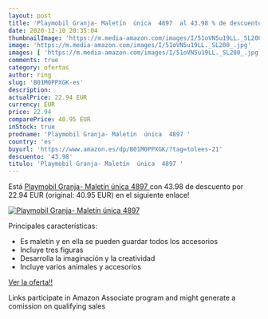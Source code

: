 ```yaml
---
layout: post
title: 'Playmobil Granja- Maletín  única  4897  al 43.98 % de descuento'
date: 2020-12-10 20:35:04
thumbnailImage: 'https://m.media-amazon.com/images/I/51oVN5u19LL._SL200_.jpg'
image: 'https://m.media-amazon.com/images/I/51oVN5u19LL._SL200_.jpg'
images: [ 'https://m.media-amazon.com/images/I/51oVN5u19LL._SL200_.jpg' ]
comments: true
category: ofertas
author: ring
slug: 'B01M0PPXGK-es'
description:
actualPrice: 22.94 EUR
currency: EUR
price: 22.94
comparePrice: 40.95 EUR
inStock: true
prodname: 'Playmobil Granja- Maletín  única  4897 '
country: 'es'
buyurl: 'https://www.amazon.es/dp/B01M0PPXGK/?tag=tolees-21'
descuento: '43.98'
titulo: 'Playmobil Granja- Maletín  única  4897 '
---
```


Está [Playmobil Granja- Maletín  única  4897 ](https://www.amazon.es/dp/B01M0PPXGK/?tag=tolees-21) con 43.98 de descuento por 22.94 EUR (original: 40.95 EUR) en el siguiente enlace!

[![Playmobil Granja- Maletín  única  4897 ](https://m.media-amazon.com/images/I/51oVN5u19LL._SL200_.jpg)](https://www.amazon.es/dp/B01M0PPXGK/?tag=tolees-21)

Principales características:

- Es maletín y en ella se pueden guardar todos los accesorios
- Incluye tres figuras
- Desarrolla la imaginación y la creatividad
- Incluye varios animales y accesorios

[Ver la oferta!!](https://www.amazon.es/dp/B01M0PPXGK/?tag=tolees-21)

Links participate in Amazon Associate program and might generate a comission on qualifying sales


